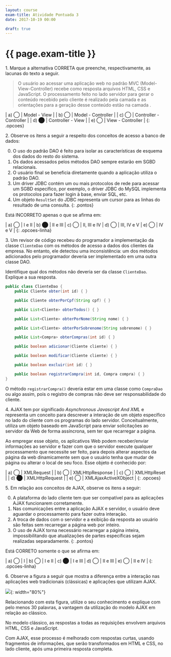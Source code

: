 ```yaml
---
layout: course
exam-title: Atividade Pontuada 3
date: 2017-10-19 00:00

draft: true
---
```


# {{ page.exam-title }}

<div class="pergunta" markdown="1">

1\. Marque a alternativa CORRETA que preenche, respectivamente, as lacunas do texto a seguir.

> O usuário ao acessar uma aplicação web no padrão MVC (Model-View-Controller) recebe como resposta arquivos HTML, CSS e
> JavaScript. O processamento feito no lado servidor para gerar o conteúdo recebido pelo cliente é realizado pela camada
> <u></u> e as orientações para a geração desse conteúdo estão na camada <u></u>.

</div>

| a) ◯ | Model - View            |
| b) ◯ | Model - Controller      |
| c) ◯ | Controller - Controller |
| d) ⬤ | Controller - View       |
| e) ◯ | View - Controller       |
{: .opcoes}

<div class="pergunta" markdown="1">

2\. Observe os itens a seguir a respeito dos conceitos de acesso a banco de dados:

0. O uso do padrão DAO é feito para isolar as características de esquema dos dados do resto do sistema.
0. Os dados acessados pelos métodos DAO sempre estarão em SGBD relacionais.
0. O usuário final se beneficia diretamente quando a aplicação utiliza o padrão DAO.
0. Um driver JDBC contém um ou mais protocolos de rede para acessar um SGBD específico, por exemplo, o driver JDBC do
   MySQL implementa os protocolos para fazer login à base, enviar SQL, etc.
0. Um objeto `ResultSet` do JDBC representa um cursor para as linhas do resultado de uma consulta.
{: .pontos}

Está INCORRETO apenas o que se afirma em:

</div>

| a) ◯ | I e II | b) ⬤ | II e III | c) ◯ | II, III e IV | d) ◯ | III, IV e V | e) ◯ | IV e V |
{: .opcoes-linha}

<div class="pergunta" markdown="1">

3\. Um revisor de código recebeu do programador a implementação da classe `ClienteDao` com os métodos de acesso a dados
dos clientes da empresa. No entanto, ele detectou uma inconsistência: um dos métodos adicionados pelo programador
deveria ser implementado em uma outra classe DAO.

Identifique qual dos métodos não deveria ser da classe `ClienteDao`. Explique a sua resposta.

```java
public class ClienteDao {
    public Cliente obter(int id) { }

    public Cliente obterPorCpf(String cpf) { }

    public List<Cliente> obterTodos() { }

    public List<Cliente> obterPorNome(String nome) { }

    public List<Cliente> obterPorSobrenome(String sobrenome) { }

    public List<Compra> obterCompras(int id) { }

    public boolean adicionar(Cliente cliente) { }

    public boolean modificar(Cliente cliente) { }

    public boolean excluir(int id) { }

    public boolean registrarCompra(int id, Compra compra) { }
}
```

</div>

<div class="resposta" markdown="1">

O método `registrarCompra()` deveria estar em uma classe como `CompraDao` ou algo assim, pois o registro de compras não
deve ser responsabilidade do cliente.

</div>

<div class="pergunta" markdown="1">

4\. AJAX tem por significado _Asynchronous Javascript And XML_ e representa um conceito para descrever a interação de um
objeto específico no lado do cliente com os programas do lado servidor. Conceitualmente, utiliza um objeto baseado em
JavaScript para enviar solicitações ao servidor da Web de forma assíncrona, sem ter que recarregar a página.

Ao empregar esse objeto, os aplicativos Web podem receber/enviar informações ao servidor e fazer com que o servidor
execute qualquer processamento que necessite ser feito, para depois alterar aspectos da página da web dinamicamente sem
que o usuário tenha que mudar de página ou alterar o local de seu foco. Esse objeto é conhecido por:

</div>

| a) ◯ | XMLRequest           |
| b) ◯ | XMLHttpResponse      |
| c) ◯ | XMLHttpReset         |
| d) ⬤ | XMLHttpRequest       |
| e) ◯ | XMLAjaxActiveXObject |
{: .opcoes}

<div class="pergunta" markdown="1">

5\. Em relação aos conceitos de AJAX, observe os itens a seguir:

0. A plataforma do lado cliente tem que ser compatível para as aplicações AJAX funcionarem corretamente.
0. Nas comunicações entre a aplicação AJAX e servidor, o usuário deve aguardar o processamento para fazer outra interação.
0. A troca de dados com o servidor e a exibição da resposta ao usuário são feitas sem recarregar a página web por inteiro.
0. O uso de AJAX torna necessário recarregar a página inteira, impossibilitando que atualizações de partes específicas
   sejam realizadas separadamente.
{: .pontos}

Está CORRETO somente o que se afirma em:

</div>

| a) ◯ | I | b) ◯ | I e II | c) ⬤ | I e III | d) ◯ | II e III | e) ◯ | II e IV |
{: .opcoes-linha}

<div class="pergunta" markdown="1">

6\. Observe a figura a seguir que mostra a diferença entre a interação nas aplicações web tradicionais (clássicas) e
aplicações que utilizam AJAX.

![](../../assets/images/webdev/interacao-classico-vs-ajax.svg){: width="80%"}

Relacionando com esta figura, utilize o seu conhecimento e explique com pelo menos 30 palavras, a vantagem da utilização
do modelo AJAX em relação ao clássico.

</div>

<div class="resposta" markdown="1">

No modelo clássico, as respostas a todas as requisições envolvem arquivos HTML, CSS e JavaScript.

Com AJAX, esse processo é melhorado com respostas curtas, usando fragmentos de informações, que serão transformados em
HTML e CSS, no lado cliente, após uma primeira resposta completa.

</div>
